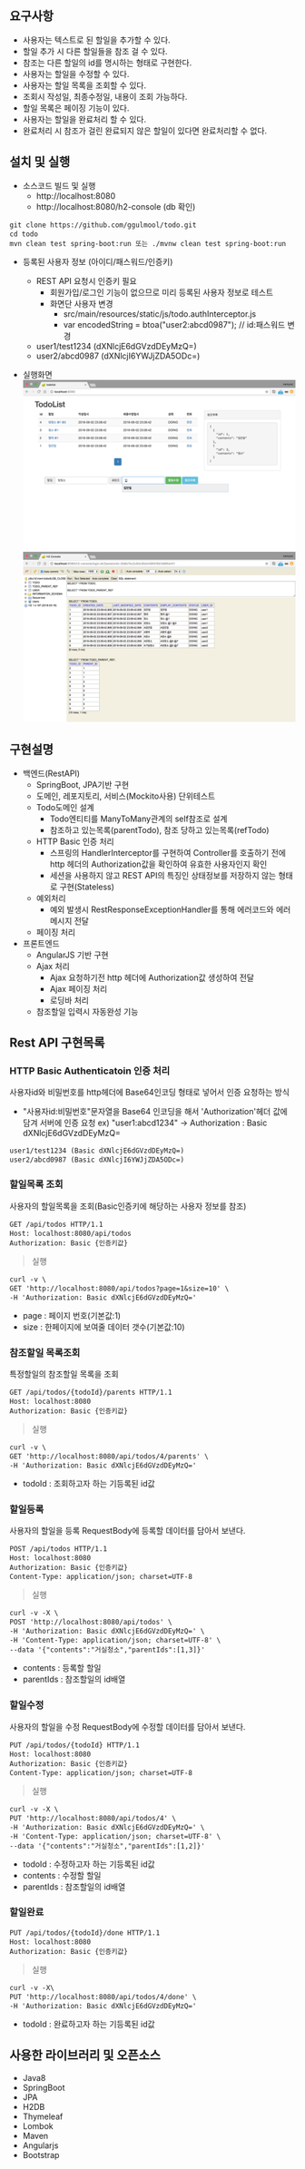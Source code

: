 ## 요구사항
- 사용자는 텍스트로 된 할일을 추가할 수 있다.
- 할일 추가 시 다른 할일들을 참조 걸 수 있다.
- 참조는 다른 할일의 id를 명시하는 형태로 구현한다.
- 사용자는 할일을 수정할 수 있다.
- 사용자는 할일 목록을 조회할 수 있다.
- 조회시 작성일, 최종수정일, 내용이 조회 가능하다.
- 할일 목록은 페이징 기능이 있다.
- 사용자는 할일을 완료처리 할 수 있다.
- 완료처리 시 참조가 걸린 완료되지 않은 할일이 있다면 완료처리할 수 없다.

## 설치 및 실행
- 소스코드 빌드 및 실행
  - http://localhost:8080
  - http://localhost:8080/h2-console (db 확인)

```
git clone https://github.com/ggulmool/todo.git
cd todo
mvn clean test spring-boot:run 또는 ./mvnw clean test spring-boot:run
```

- 등록된 사용자 정보 (아이디/패스워드/인증키)
  - REST API 요청시 인증키 필요
    - 회원가입/로그인 기능이 없으므로 미리 등록된 사용자 정보로 테스트
    - 화면단 사용자 변경
       - src/main/resources/static/js/todo.authInterceptor.js
       - var encodedString = btoa("user2:abcd0987"); // id:패스워드 변경
  - user1/test1234 (dXNlcjE6dGVzdDEyMzQ=)
  - user2/abcd0987 (dXNlcjI6YWJjZDA5ODc=)

- 실행화면
![todo_main](./images/todo_main.png)
![todo_h2_console](./images/todo_h2_console.png)

## 구현설명
- 백엔드(RestAPI)
  - SpringBoot, JPA기반 구현
  - 도메인, 레포지토리, 서비스(Mockito사용) 단위테스트
  - Todo도메인 설계
    - Todo엔티티를 ManyToMany관계의 self참조로 설계
    - 참조하고 있는목록(parentTodo), 참조 당하고 있는목록(refTodo)
  - HTTP Basic 인증 처리
    - 스프링의 HandlerInterceptor를 구현하여 Controller를 호출하기 전에 http 헤더의 Authorization값을 확인하여 유효한 사용자인지 확인
    - 세션을 사용하지 않고 REST API의 특징인 상태정보를 저장하지 않는 형태로 구현(Stateless)
  - 예외처리
    - 예외 발생시 RestResponseExceptionHandler를 통해 에러코드와 에러 메시지 전달
  - 페이징 처리
- 프론트엔드
  - AngularJS 기반 구현
  - Ajax 처리
    - Ajax 요청하기전 http 헤더에 Authorization값 생성하여 전달
    - Ajax 페이징 처리
    - 로딩바 처리
  - 참조할일 입력시 자동완성 기능

## Rest API 구현목록
### HTTP Basic Authenticatoin 인증 처리
사용자id와 비밀번호를 http헤더에 Base64인코딩 형태로 넣어서 인증 요청하는 방식
- "사용자id:비밀번호"문자열을 Base64 인코딩을 해서 'Authorization'헤더 값에 담겨 서버에 인증 요청
ex) "user1:abcd1234" -> Authorization : Basic dXNlcjE6dGVzdDEyMzQ=

```
user1/test1234 (Basic dXNlcjE6dGVzdDEyMzQ=)
user2/abcd0987 (Basic dXNlcjI6YWJjZDA5ODc=)
```

### 할일목록 조회
사용자의 할일목록을 조회(Basic인증키에 해당하는 사용자 정보를 참조)
```
GET /api/todos HTTP/1.1
Host: localhost:8080/api/todos
Authorization: Basic {인증키값}
```

> 실행
```
curl -v \
GET 'http://localhost:8080/api/todos?page=1&size=10' \
-H 'Authorization: Basic dXNlcjE6dGVzdDEyMzQ='
```
- page : 페이지 번호(기본값:1)
- size : 한페이지에 보여줄 데이터 갯수(기본값:10)

### 참조할일 목록조회
특정할일의 참조할일 목록을 조회
```
GET /api/todos/{todoId}/parents HTTP/1.1
Host: localhost:8080
Authorization: Basic {인증키값}
```

> 실행
```
curl -v \
GET 'http://localhost:8080/api/todos/4/parents' \
-H 'Authorization: Basic dXNlcjE6dGVzdDEyMzQ='
```
- todoId : 조회하고자 하는 기등록된 id값

### 할일등록
사용자의 할일을 등록
RequestBody에 등록할 데이터를 담아서 보낸다.
```
POST /api/todos HTTP/1.1
Host: localhost:8080
Authorization: Basic {인증키값}
Content-Type: application/json; charset=UTF-8
```

> 실행
```
curl -v -X \
POST 'http://localhost:8080/api/todos' \
-H 'Authorization: Basic dXNlcjE6dGVzdDEyMzQ=' \
-H 'Content-Type: application/json; charset=UTF-8' \
--data '{"contents":"거실청소","parentIds":[1,3]}'
```
- contents : 등록할 할일
- parentIds : 참조할일의 id배열

### 할일수정
사용자의 할일을 수정
RequestBody에 수정할 데이터를 담아서 보낸다.
```
PUT /api/todos/{todoId} HTTP/1.1
Host: localhost:8080
Authorization: Basic {인증키값}
Content-Type: application/json; charset=UTF-8
```

> 실행
```
curl -v -X \
PUT 'http://localhost:8080/api/todos/4' \
-H 'Authorization: Basic dXNlcjE6dGVzdDEyMzQ=' \
-H 'Content-Type: application/json; charset=UTF-8' \
--data '{"contents":"거실청소","parentIds":[1,2]}'
```

- todoId : 수정하고자 하는 기등록된 id값
- contents : 수정할 할일
- parentIds : 참조할일의 id배열


### 할일완료
```
PUT /api/todos/{todoId}/done HTTP/1.1
Host: localhost:8080
Authorization: Basic {인증키값}
```

> 실행
```
curl -v -X\
PUT 'http://localhost:8080/api/todos/4/done' \
-H 'Authorization: Basic dXNlcjE6dGVzdDEyMzQ='
```
- todoId : 완료하고자 하는 기등록된 id값

## 사용한 라이브러리 및 오픈소스
- Java8
- SpringBoot
- JPA
- H2DB
- Thymeleaf
- Lombok
- Maven
- Angularjs
- Bootstrap